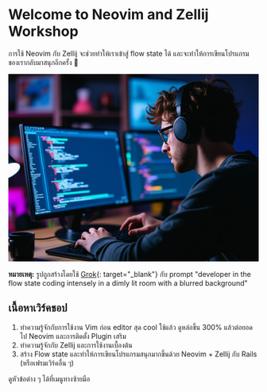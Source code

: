 # Welcome to Neovim and Zellij Workshop

การใช้ Neovim กับ Zellij จะช่วยทำให้เราเข้าสู่ flow state ได้ และจะทำให้การเขียนโปรแกรมของเรากลับมาสนุกอีกครั้ง 🥰

![Developer in the flow state coding intensely in a dimly lit room with a blurred background](./img/grok-developer-in-the-flow-state-coding-intensely-in-a-dimly-lit-room-with-a-blurred-background.jpg)

**หมายเหตุ:** รูปถูกสร้างโดยใช้ [Grok](https://x.ai/){: target="_blank"} กับ prompt
"developer in the flow state coding intensely in a dimly lit room with a
blurred background"

## เนื้อหาเวิร์คชอป

1. ทำความรู้จักกับการใช้งาน Vim ก่อน editor สุด cool ใช้แล้ว ดูหล่อขึ้น 300% แล้วต่อยอดไป
   Neovim และการติดตั้ง Plugin เสริม
1. ทำความรู้จักกับ Zellij และการใช้งานเบื้องต้น
1. สร้าง Flow state และทำให้การเขียนโปรแกรมสนุกมากขึ้นด้วย Neovim + Zellij กับ Rails
   (หรือเฟรมเวิร์คอื่น ๆ)

ดูหัวข้อต่าง ๆ ได้ที่เมนูทางซ้ายมือ
